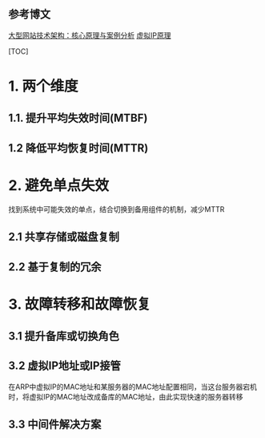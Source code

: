 ## 参考博文
[大型网站技术架构：核心原理与案例分析](大型网站技术架构：核心原理与案例分析)
[虚拟IP原理](https://zhuanlan.zhihu.com/p/43971521)

[TOC]


# 1. 两个维度
## 1.1. 提升平均失效时间(MTBF)

## 1.2 降低平均恢复时间(MTTR)

# 2. 避免单点失效
找到系统中可能失效的单点，结合切换到备用组件的机制，减少MTTR

## 2.1 共享存储或磁盘复制

## 2.2 基于复制的冗余

# 3. 故障转移和故障恢复
## 3.1 提升备库或切换角色

## 3.2 虚拟IP地址或IP接管
在ARP中虚拟IP的MAC地址和某服务器的MAC地址配置相同，当这台服务器宕机时，将虚拟IP的MAC地址改成备库的MAC地址，由此实现快速的服务器转移

## 3.3 中间件解决方案